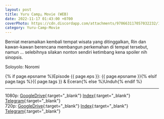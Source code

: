 ```yaml
---
layout: post
title: Yuru Camp△ Movie (WEB)
date: 2022-11-17 01:43:00 +0700
coverPhoto: https://cdn.discordapp.com/attachments/970663117057032232/1042473339677069332/mpv-shot0166.jpg
category: Yuru-Camp-Movie
---
```


Berniat meramaikan kembali tempat wisata yang ditinggalkan, Rin dan kawan-kawan berencana membangun perkemahan di tempat tersebut, namun ... selebihnya silakan nonton sendiri ketimbang kena spoiler nih sinopsis.

Soloyolo: Noromi

{% if page.epsname %}Episode {{ page.eps }}: {{ page.epsname }}{% elsif page.tags %}{{ page.tags }} & Eceran{% else %}Unduh{% endif %}

---
1080p: [GoogleDrive](https://drive.google.com/file/d/1kC4vvR0oss9tLnRnT5apWq6WIQqo_rc4/view?usp=share_link){:target="_blank"} [Index](https://proyek.a-1ddl.workers.dev/0:/Musim%20Panas%202022/%5BWEB%5D/%5BA-1%5D%20Yuru%20Camp%E2%96%B3%20Movie%20%5BWEB%5D%5B1080p%20E-AC-3%5D/%5BA-1%5D%20Yuru%20Camp%E2%96%B3%20Movie%20%5BWEB%5D%5B1080p%20E-AC-3%5D%5B4EC3545C%5D.mkv){:target="_blank"} [Telegram](https://t.me/a1fansub/179){:target="_blank"}<br>
720p: [GoogleDrive](https://drive.google.com/file/d/16WWhAbw_NPlY6TWRmR7e9rZvQVeAUSx8/view?usp=share_link){:target="_blank"} [Index](https://proyek.a-1ddl.workers.dev/0:/Musim%20Panas%202022/%5BWEB%5D/%5BA-1%5D%20Yuru%20Camp%E2%96%B3%20Movie%20%5BWEB%5D%5B720p%20E-AC-3%5D/%5BA-1%5D%20Yuru%20Camp%E2%96%B3%20Movie%20%5BWEB%5D%5B720p%20E-AC-3%5D%5BA9C2F595%5D.mkv){:target="_blank"} [Telegram](https://t.me/a1fansub/172){:target="_blank"}
